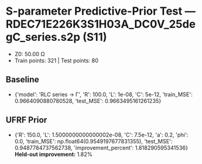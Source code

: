 # S-parameter Predictive-Prior Test — RDEC71E226K3S1H03A_DC0V_25degC_series.s2p (S11)
- Z0: 50.00 Ω
- Train points: 321  |  Test points: 80

## Baseline
- {'model': 'RLC series -> Γ', 'R': 100.0, 'L': 1e-08, 'C': 5e-12, 'train_MSE': 0.9664090880780528, 'test_MSE': 0.9663495161261235}

## UFRF Prior
- {'R': 150.0, 'L': 1.5000000000000002e-08, 'C': 7.5e-12, 'a': 0.2, 'phi': 0.0, 'train_MSE': np.float64(0.9549197677831355), 'test_MSE': 0.9487784737562738, 'improvement_percent': 1.818290595341536}
**Held-out improvement:** 1.82%